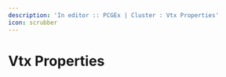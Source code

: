 ```yaml
---
description: 'In editor :: PCGEx | Cluster : Vtx Properties'
icon: scrubber
---
```


# Vtx Properties

